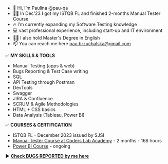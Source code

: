- 👋 Hi, I’m Paulina @pau-qa
- 👩‍💼 In Dec'23 I got my ISTQB FL and finished 2-months Manual Tester Course
- 🔥 I’m currently expanding my Software Testing knowledge
- 💻 vast professional experience, including start-up and IT environment
- 👩‍🎓 I also hold Master's Degree in English 
- 📫 You can reach me here pau.brzuchalska@gmail.com

✅ **MY SKILLS & TOOLS**

- Manual Testing (apps & web)
- Bugs Reporting & Test Case writing
- SQL
- API Testing through Postman
- DevTools
- Swagger
- JIRA & Confluence
- SCRUM & Agile Methodologies
- HTML + CSS basics
- Data Analysis (Tableau, Power BI)

✅ **COURSES & CERTIFICATION**
- ISTQB FL - December 2023 issued by SJSI
- [Manual Tester Course at Coders Lab Academy]([url](https://coderslab.pl/pl/tester-manualny)https://coderslab.pl/pl/tester-manualny) - 2 months - 168 hours 
- [Power BI Course]([url](https://learn.microsoft.com/en-us/training/courses/pl-300t00)https://learn.microsoft.com/en-us/training/courses/pl-300t00) - ongoing

 :arrow_forward: <a href="https://github.com/pau-qa/Bug-Reports"><b>Check **BUGS REPORTED** by me here</b></a>


